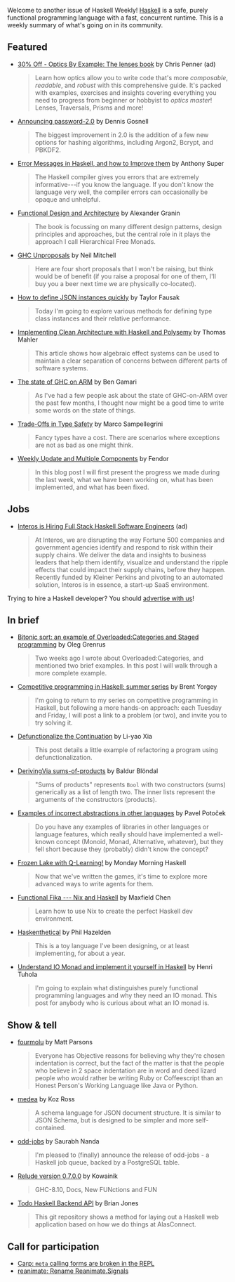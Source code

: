 Welcome to another issue of Haskell Weekly!
[Haskell](https://www.haskell.org) is a safe, purely functional programming language with a fast, concurrent runtime.
This is a weekly summary of what's going on in its community.

## Featured

- [30% Off - Optics By Example: The lenses book](https://leanpub.com/optics-by-example/c/haskell-weekly) by Chris Penner (ad)
  > Learn how optics allow you to write code that's more *composable*, *readable*, and *robust* with this comprehensive guide. It's packed with examples, exercises and insights covering everything you need to progress from beginner or hobbyist to *optics master*! Lenses, Traversals, Prisms and more!

- [Announcing password-2.0](https://functor.tokyo/blog/2020-05-18-password-2.0) by Dennis Gosnell
  > The biggest improvement in 2.0 is the addition of a few new options for hashing algorithms, including Argon2, Bcrypt, and PBKDF2.

- [Error Messages in Haskell, and how to Improve them](https://anthony.noided.media/blog/haskell/programming/2020/05/14/haskell-errors.html) by Anthony Super
  > The Haskell compiler gives you errors that are extremely informative---if you know the language. If you don't know the language very well, the compiler errors can occasionally be opaque and unhelpful.

- [Functional Design and Architecture](https://np.reddit.com/r/haskell/comments/gmxfqz/book_functional_design_and_architecture/) by Alexander Granin
  > The book is focussing on many different design patterns, design principles and approaches, but the central role in it plays the approach I call Hierarchical Free Monads.

- [GHC Unproposals](https://neilmitchell.blogspot.com/2020/05/ghc-unproposals.html) by Neil Mitchell
  > Here are four short proposals that I won't be raising, but think would be of benefit (if you raise a proposal for one of them, I'll buy you a beer next time we are physically co-located).

- [How to define JSON instances quickly](https://dev.to/tfausak/how-to-define-json-instances-quickly-5ei7) by Taylor Fausak
  > Today I'm going to explore various methods for defining type class instances and their relative performance.

- [Implementing Clean Architecture with Haskell and Polysemy](https://github.com/thma/PolysemyCleanArchitecture/tree/3a9354a5c31eaf03009e389ce49b318881a2460f#readme) by Thomas Mahler
  > This article shows how algebraic effect systems can be used to maintain a clear separation of concerns between different parts of software systems.

- [The state of GHC on ARM](https://www.haskell.org/ghc/blog/20200515-ghc-on-arm.html) by Ben Gamari
  > As I've had a few people ask about the state of GHC-on-ARM over the past few months, I thought now might be a good time to write some words on the state of things.

- [Trade-Offs in Type Safety](https://alpacaaa.net/type-safety/) by Marco Sampellegrini
  > Fancy types have a cost. There are scenarios where exceptions are not as bad as one might think.

- [Weekly Update and Multiple Components](https://mpickering.github.io/ide/posts/2020-05-15-multiple-components.html) by Fendor
  > In this blog post I will first present the progress we made during the last week, what we have been working on, what has been implemented, and what has been fixed.

## Jobs

- [Interos is Hiring Full Stack Haskell Software Engineers](https://www.interos.ai/vacancies/#haskell-software-engineer) (ad)
  > At Interos, we are disrupting the way Fortune 500 companies and government agencies identify and respond to risk within their supply chains. We deliver the data and insights to business leaders that help them identify, visualize and understand the ripple effects that could impact their supply chains, before they happen. Recently funded by Kleiner Perkins and pivoting to an automated solution, Interos is in essence, a start-up SaaS environment.

Trying to hire a Haskell developer?
You should [advertise with us](https://haskellweekly.news/advertising.html)!

## In brief

- [Bitonic sort: an example of Overloaded:Categories and Staged programming](https://oleg.fi/gists/posts/2020-05-19-bitonic-sort.html) by Oleg Grenrus
  > Two weeks ago I wrote about Overloaded:Categories, and mentioned two brief examples. In this post I will walk through a more complete example.

- [Competitive programming in Haskell: summer series](https://byorgey.wordpress.com/2020/05/16/competitive-programming-in-haskell-summer-series/) by Brent Yorgey
  > I'm going to return to my series on competitive programming in Haskell, but following a more hands-on approach: each Tuesday and Friday, I will post a link to a problem (or two), and invite you to try solving it.

- [Defunctionalize the Continuation](https://www.cis.upenn.edu/~plclub/blog/2020-05-15-Defunctionalize-the-Continuation/) by Li-yao Xia
  > This post details a little example of refactoring a program using defunctionalization.

- [DerivingVia sums-of-products](https://iceland_jack.brick.do/e28e745c-40b8-4b0b-8148-1f1ae0c32d43) by Baldur Blöndal
  > "Sums of products" represents `Bool` with two constructors (sums) generically as a list of length two. The inner lists represent the arguments of the constructors (products).

- [Examples of incorrect abstractions in other languages](https://np.reddit.com/r/haskell/comments/glz389/examples_of_incorrect_abstractions_in_other/) by Pavel Potoček
  > Do you have any examples of libraries in other languages or language features, which really should have implemented a well-known concept (Monoid, Monad, Alternative, whatever), but they fell short because they (probably) didn't know the concept?

- [Frozen Lake with Q-Learning!](https://mmhaskell.com/blog/2020/5/4/frozen-lake-with-q-learning) by Monday Morning Haskell
  > Now that we've written the games, it's time to explore more advanced ways to write agents for them.

- [Functional Fika --- Nix and Haskell](https://maxfieldchen.com/posts/2020-05-16-Functional-Fika-Haskell-Nix-Cabal.html) by Maxfield Chen
  > Learn how to use Nix to create the perfect Haskell dev environment.

- [Haskenthetical](http://reasonableapproximation.net/2020/05/19/haskenthetical.html) by Phil Hazelden
  > This is a toy language I've been designing, or at least implementing, for about a year.

- [Understand IO Monad and implement it yourself in Haskell](https://boxbase.org/entries/2020/may/18/diy-io-monad/) by Henri Tuhola
  > I'm going to explain what distinguishes purely functional programming languages and why they need an IO monad. This post for anybody who is curious about what an IO monad is.

## Show & tell

- [fourmolu](https://np.reddit.com/r/haskell/comments/gkvpdh/ann_fourmolu/) by Matt Parsons
  > Everyone has Objective reasons for believing why they're chosen indentation is correct, but the fact of the matter is that the people who believe in 2 space indentation are in word and deed lizard people who would rather be writing Ruby or Coffeescript than an Honest Person's Working Language like Java or Python.

- [medea](https://hackage.haskell.org/package/medea-1.1.2) by Koz Ross
  > A schema language for JSON document structure. It is similar to JSON Schema, but is designed to be simpler and more self-contained.

- [odd-jobs](https://np.reddit.com/r/haskell/comments/gle7mm/ann_oddjobs_haskell_job_queue_with_an_admin_ui/) by Saurabh Nanda
  > I'm pleased to (finally) announce the release of odd-jobs - a Haskell job queue, backed by a PostgreSQL table.

- [Relude version 0.7.0.0](https://github.com/kowainik/relude/releases/tag/v0.7.0.0) by Kowainik
  > GHC-8.10, Docs, New FUNctions and FUN

- [Todo Haskell Backend API](https://github.com/alasconnect/azure-demo/tree/5d16db775ccf3b753f4ef078bad8e9437b844d76/backend#readme) by Brian Jones
  > This git repository shows a method for laying out a Haskell web application based on how we do things at AlasConnect.

## Call for participation

-   [Carp: `meta` calling forms are broken in the REPL](https://github.com/carp-lang/Carp/issues/818)
-   [reanimate: Rename Reanimate.Signals](https://github.com/Lemmih/reanimate/issues/74)
